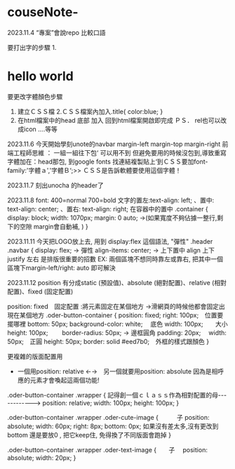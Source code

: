 # couseNote- 
2023.11.4
“專案”會說repo 比較口語

要打出字的步驟
1.<h1 class="title">hello world</h1>

要更改字體顏色步驟
1. 建立ＣＳＳ檔
2.ＣＳＳ檔案內加入.title{
    color:blue;
}
3. 在html檔案中的head 底部 加入<link rel="stylesheet" href="./style.css">
回到html檔案開啟即完成
   ＰＳ． rel也可以改成icon ....等等

2023.11.6
今天開始學刻unote的navbar
margin-left margin-top margin-right 
前端工程師思維 ： 一組一組往下包‘ 可以用不到 但避免要用的時候沒包到,導致重寫
字體加在：head那包, 到google fonts 找連結複製貼上‘到ＣＳＳ要加font-family:'字體ａ','字體Ｂ‘;>> ＣＳＳ是告訴軟體要使用這個字體！

2023.11.7 
刻出unocha 的header了

2023.11.8
font: 400=normal 700=bold 
文字的置左:text-align: left; 、置中: text-align: center; 、置右: text-align: right;
在容器中的置中 
.container {
    display: block;
    width: 1070px;
    margin: 0 auto; →(如果寬度不夠佔據一整行,剩下的空隙 margin會自動補, )
    }

2023.11.11
今天把LOGO放上去, 用到 display:flex 這個語法, "彈性"
.header .navbar {
  display: flex; -> 彈性
  align-items: center; -> 上下置中 
align 上下 justify 左右 
是排版很重要的招數 
EX: 兩個區塊不想同時靠左或靠右, 把其中一個區塊下margin-left/right: auto 即可解決

2023.11.12
position 
有分成static (預設值)、absolute (絕對配置)、relative (相對配置)、fixed (固定配置)

position: fixed　固定配置 :將元素固定在某個地方 →滑網頁的時候他都會固定出現在某個地方 
 .oder-button-container {
    position: fixed;
    right: 100px;　位置要擺哪裡
    bottom: 50px;
    background-color: white; 　底色
    width: 100px;　　大小
    height: 100px;　　
    border-radius: 50px; -> 邊框圓角
    padding: 20px;　
    width: 50px;　正圓
    height: 50px;
    border: solid #eed7b0;　外框的樣式跟顏色
}

更複雜的版面配置用
 * 一個用position: relative ←→　另一個就要用position: absolute
因為是相呼應的元素才會喚起這兩個功能!

.oder-button-container .wrapper {             記得創一個ｃｌａｓｓ作為相對配置的母------------> 
    position: relative;
    width: 100px;
    height: 100px;
}

.oder-button-container .wrapper .oder-cute-image {　　　子
    position: absolute;
    width: 60px;
    right: 8px;
    bottom: 0px;  如果沒有差太多,沒有更改到bottom 還是要放0 , 把它keep住, 免得換了不同版面會跑掉
}

.oder-button-container .wrapper .oder-text-image {　　子　
    position: absolute;
    width: 20px;
}


 

